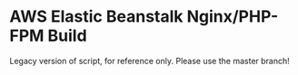 # AWS Elastic Beanstalk Nginx/PHP-FPM Build

Legacy version of script, for reference only. Please use the master branch!
